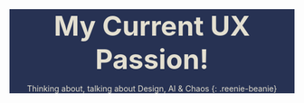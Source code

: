 <style>
.passion {
  background-color: #273253;
  color: #E3DFD0;
  text-align: center;
  h3 {
    font-size: 1.5rem;
    margin-bottom: 0;
    @media (min-width: 800px){
      font-size: 3rem;
    }
  }
}
.reenie-beanie {
  color: #fff;
  font-size: 1.5rem;
  margin-top: 0;
  @media (min-width: 800px){
  font-size: 3rem;
  }
}



</style>

<div class="passion grid">

### My Current UX Passion!

Thinking about, talking about <i class="fa-duotone fa-solid fa-arrow-right"></i>  Design, AI & Chaos {: .reenie-beanie}
</div>